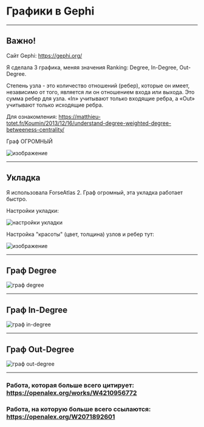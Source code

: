 # Графики в Gephi
____

## Важно!
Сайт Gephi: https://gephi.org/

Я сделала 3 графикa, меняя значения Ranking: Degree, In-Degree, Out-Degree.

Степень узла - это количество отношений (ребер), которые он имеет, независимо от того,
является ли он отношением входа или выхода. Это сумма ребер для узла. 
«In» учитывают только входящие ребра, а «Out» учитывают только исходящие ребра.

Для ознакомления: https://matthieu-totet.fr/Koumin/2013/12/16/understand-degree-weighted-degree-betweeness-centrality/

Граф ОГРОМНЫЙ

![изображение](https://user-images.githubusercontent.com/91333734/228656319-2930bb34-d002-4bf2-b65b-a05e2bb35e8d.png)


____

## Укладка

 Я использовала ForseAtlas 2. Граф огромный, эта укладка работает быстро.
 
 Настройки укладки:
 
 ![настройки укладки](https://user-images.githubusercontent.com/91333734/228652807-b0f9db55-e687-42ec-b88a-75f714813c3a.png)
 
 Настройка "красоты" (цвет, толщина) узлов и ребер тут:

![изображение](https://user-images.githubusercontent.com/91333734/228654807-a01a33f1-a880-4742-80f4-10f4ca100a5d.png)

____

## Граф Degree

![граф degree](https://user-images.githubusercontent.com/91333734/228654923-0ce594ae-414c-45f6-82a0-7b9d0aac43a8.png)

____

## Граф In-Degree

![граф in-degree](https://user-images.githubusercontent.com/91333734/228655339-314bf9ea-c050-4926-9ced-6b12948d0e1b.png)

____

## Граф Out-Degree

![граф out-degree](https://user-images.githubusercontent.com/91333734/228655905-369803c8-0524-4d07-93c3-5671f6345796.png)

____

### Работа, которая больше всего цитирует: https://openalex.org/works/W4210956772

### Работа, на которую больше всего ссылаются: https://openalex.org/W2071892601

